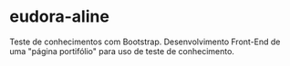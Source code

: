 # eudora-aline
Teste de conhecimentos com Bootstrap.
Desenvolvimento Front-End de uma "página portifólio" para uso de teste de conhecimento.
